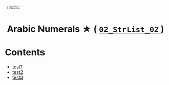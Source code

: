 <p align="left">
  <a href="../README.md">
    <img src="../../Z99-OTHERS/00-common/00-back.png" style="width:10%">
  </a>
</p>

<div align="center">
  <h1>
    Arabic Numerals ★ (
      <a href="https://drive.google.com/file/d/19so7zJiFzwUmRbSAQhQPItIh2FfPMgkk/view?usp=drive_link">
        <code>02_StrList_02</code>
      </a>
    )
  </h1>
</div>

# Contents

-   [test1]()
-   [test2]()
-   [test3]()
